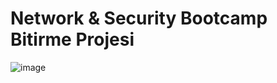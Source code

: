 # Network & Security Bootcamp Bitirme Projesi
![image](https://user-images.githubusercontent.com/100123477/183900686-608d1478-adca-428d-b60f-21f4a5c28900.png)
